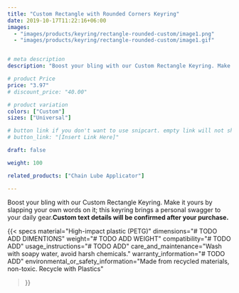 ```yaml
---
title: "Custom Rectangle with Rounded Corners Keyring"
date: 2019-10-17T11:22:16+06:00
images:
  - "images/products/keyring/rectangle-rounded-custom/image1.png"
  - "images/products/keyring/rectangle-rounded-custom/image1.gif"


# meta description
description: "Boost your bling with our Custom Rectangle Keyring. Make it yours by slapping your own words on it; this keyring brings a personal swagger to your daily gear."

# product Price
price: "3.97"
# discount_price: "40.00"

# product variation
colors: ["Custom"]
sizes: ["Universal"]

# button link if you don't want to use snipcart. empty link will not show button
# button_link: "[Insert Link Here]"

draft: false

weight: 100

related_products: ["Chain Lube Applicator"]

---
```


Boost your bling with our Custom Rectangle Keyring. Make it yours by slapping your own words on it; this keyring brings a personal swagger to your daily gear.**Custom text details will be confirmed after your purchase.**

{{< specs
    material="High-impact plastic (PETG)"
    dimensions="# TODO ADD DIMENTIONS"
    weight="# TODO ADD WEIGHT"
    compatibility="# TODO ADD"
    usage_instructions="# TODO ADD"
    care_and_maintenance="Wash with soapy water, avoid harsh chemicals."
    warranty_information="# TODO ADD"
    environmental_or_safety_information="Made from recycled materials, non-toxic. Recycle with Plastics"
>}}
